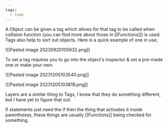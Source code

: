 ```yaml
---
tags:
  - Code
---
```

A Object can be given a tag which allows for that tag to be called when collision function (you can find more about those in [[Functions]]) is used. Tags also help to sort out objects. Here is a quick example of one in use;

![[Pasted image 20230920105932.png]]

To set a tag requires you to go into the object's inspector & set a pre-made one or make your own.

![[Pasted image 20231205103540.png]]

![[Pasted image 20231205103818.png]]

Layers are a similar thing to Tags, I know that they do something different, but I have yet to figure that out.

If statements just need the if then the thing that activates it inside parentheses, these things are usually [[Functions]] being checked for something.

